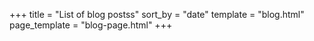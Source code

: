 +++
title = "List of blog postss"
sort_by = "date"
template = "blog.html"
page_template = "blog-page.html"
+++
